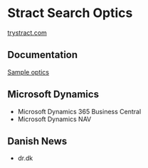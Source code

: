 # Stract Search Optics

[trystract.com](https://trystract.com/)

## Documentation

[Sample optics](https://github.com/StractOrg/sample-optics/tree/main)

## Microsoft Dynamics

- Microsoft Dynamics 365 Business Central
- Microsoft Dynamics NAV

## Danish News

- dr.dk

